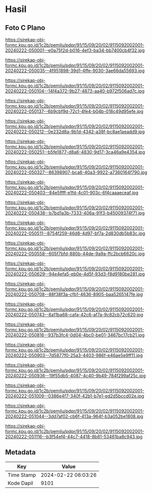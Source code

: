 # Hasil

## Foto C Plano

https://sirekap-obj-formc.kpu.go.id/1c2b/pemilu/pdpr/91/15/09/20/02/9115092002001-20240222-050001--e0a75f2d-b016-4ef3-ba34-bb7400cb4f32.jpg

https://sirekap-obj-formc.kpu.go.id/1c2b/pemilu/pdpr/91/15/09/20/02/9115092002001-20240222-050035--4f951898-39d1-4ffe-9030-3ae66da55693.jpg

https://sirekap-obj-formc.kpu.go.id/1c2b/pemilu/pdpr/91/15/09/20/02/9115092002001-20240222-050104--14f4a372-9b27-4873-aa40-b972f506ad7c.jpg

https://sirekap-obj-formc.kpu.go.id/1c2b/pemilu/pdpr/91/15/09/20/02/9115092002001-20240222-050137--6b9cbf9d-72c1-4fe4-b04b-018c49d95efe.jpg

https://sirekap-obj-formc.kpu.go.id/1c2b/pemilu/pdpr/91/15/09/20/02/9115092002001-20240222-050212--0e232d8a-9b1d-4342-a38f-bc8ae1aeadd9.jpg

https://sirekap-obj-formc.kpu.go.id/1c2b/pemilu/pdpr/91/15/09/20/02/9115092002001-20240222-050251--b5fe1877-d8a6-4830-9d17-3ca46a9e4354.jpg

https://sirekap-obj-formc.kpu.go.id/1c2b/pemilu/pdpr/91/15/09/20/02/9115092002001-20240222-050327--86398907-bca6-40a3-9922-a7360164f790.jpg

https://sirekap-obj-formc.kpu.go.id/1c2b/pemilu/pdpr/91/15/09/20/02/9115092002001-20240222-050403--84e5ffff-e1fd-4c01-903c-6f4caaaeceaf.jpg

https://sirekap-obj-formc.kpu.go.id/1c2b/pemilu/pdpr/91/15/09/20/02/9115092002001-20240222-050438--b7bd1a3b-7333-406a-91f3-b45009374f71.jpg

https://sirekap-obj-formc.kpu.go.id/1c2b/pemilu/pdpr/91/15/09/20/02/9115092002001-20240222-050511--8754f259-46d8-4d97-bf7a-2d830db5b83c.jpg

https://sirekap-obj-formc.kpu.go.id/1c2b/pemilu/pdpr/91/15/09/20/02/9115092002001-20240222-050558--605f7bfd-880b-44de-9a9a-ffc2bcb6620c.jpg

https://sirekap-obj-formc.kpu.go.id/1c2b/pemilu/pdpr/91/15/09/20/02/9115092002001-20240222-050629--94e4efa5-eb0e-4d5f-93d3-f8d9180be281.jpg

https://sirekap-obj-formc.kpu.go.id/1c2b/pemilu/pdpr/91/15/09/20/02/9115092002001-20240222-050708--88f38f3a-cfb1-4636-8905-baa5265147fe.jpg

https://sirekap-obj-formc.kpu.go.id/1c2b/pemilu/pdpr/91/15/09/20/02/9115092002001-20240222-050743--8a11ba68-cafa-42c6-af7a-9c82cb72c620.jpg

https://sirekap-obj-formc.kpu.go.id/1c2b/pemilu/pdpr/91/15/09/20/02/9115092002001-20240222-050816--937b3fc4-0d04-4bc0-be01-3467bc17cb21.jpg

https://sirekap-obj-formc.kpu.go.id/1c2b/pemilu/pdpr/91/15/09/20/02/9115092002001-20240222-050903--7d5877f0-25a3-4403-986f-e46ae5e9ff11.jpg

https://sirekap-obj-formc.kpu.go.id/1c2b/pemilu/pdpr/91/15/09/20/02/9115092002001-20240222-050936--19f55db5-4087-4c40-9b49-784f299af25c.jpg

https://sirekap-obj-formc.kpu.go.id/1c2b/pemilu/pdpr/91/15/09/20/02/9115092002001-20240222-051009--0386e4f7-340f-42b1-b7e1-ed2d5bccd02e.jpg

https://sirekap-obj-formc.kpu.go.id/1c2b/pemilu/pdpr/91/15/09/20/02/9115092002001-20240222-051044--3dd7af02-cb6f-413a-964f-b3a052be1808.jpg

https://sirekap-obj-formc.kpu.go.id/1c2b/pemilu/pdpr/91/15/09/20/02/9115092002001-20240222-051116--b3f54ef4-44c7-4418-8b81-53461ba8c943.jpg


## Metadata

| Key        | Value               |
| ---------- | ------------------- |
| Time Stamp | 2024-02-22 06:03:26 |
| Kode Dapil | 9101                |



